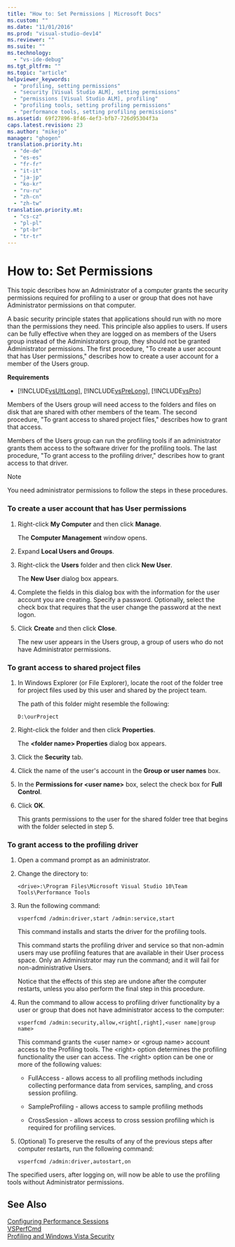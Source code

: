 ```yaml
---
title: "How to: Set Permissions | Microsoft Docs"
ms.custom: ""
ms.date: "11/01/2016"
ms.prod: "visual-studio-dev14"
ms.reviewer: ""
ms.suite: ""
ms.technology: 
  - "vs-ide-debug"
ms.tgt_pltfrm: ""
ms.topic: "article"
helpviewer_keywords: 
  - "profiling, setting permissions"
  - "security [Visual Studio ALM], setting permissions"
  - "permissions [Visual Studio ALM], profiling"
  - "profiling tools, setting profiling permissions"
  - "performance tools, setting profiling permissions"
ms.assetid: 69f27896-8f46-4ef3-bfb7-726d95304f3a
caps.latest.revision: 23
ms.author: "mikejo"
manager: "ghogen"
translation.priority.ht: 
  - "de-de"
  - "es-es"
  - "fr-fr"
  - "it-it"
  - "ja-jp"
  - "ko-kr"
  - "ru-ru"
  - "zh-cn"
  - "zh-tw"
translation.priority.mt: 
  - "cs-cz"
  - "pl-pl"
  - "pt-br"
  - "tr-tr"
---
```

# How to: Set Permissions
This topic describes how an Administrator of a computer grants the security permissions required for profiling to a user or group that does not have Administrator permissions on that computer.  
  
 A basic security principle states that applications should run with no more than the permissions they need. This principle also applies to users. If users can be fully effective when they are logged on as members of the Users group instead of the Administrators group, they should not be granted Administrator permissions. The first procedure, "To create a user account that has User permissions," describes how to create a user account for a member of the Users group.  
  
 **Requirements**  
  
-   [!INCLUDE[vsUltLong](../code-quality/includes/vsultlong_md.md)], [!INCLUDE[vsPreLong](../code-quality/includes/vsprelong_md.md)], [!INCLUDE[vsPro](../code-quality/includes/vspro_md.md)]  
  
 Members of the Users group will need access to the folders and files on disk that are shared with other members of the team. The second procedure, "To grant access to shared project files," describes how to grant that access.  
  
 Members of the Users group can run the profiling tools if an administrator grants them access to the software driver for the profiling tools. The last procedure, "To grant access to the profiling driver," describes how to grant access to that driver.  
  
> [!NOTE]
>  You need administrator permissions to follow the steps in these procedures.  
  
### To create a user account that has User permissions  
  
1.  Right-click **My Computer** and then click **Manage**.  
  
     The **Computer Management** window opens.  
  
2.  Expand **Local Users and Groups**.  
  
3.  Right-click the **Users** folder and then click **New User**.  
  
     The **New User** dialog box appears.  
  
4.  Complete the fields in this dialog box with the information for the user account you are creating. Specify a password. Optionally, select the check box that requires that the user change the password at the next logon.  
  
5.  Click **Create** and then click **Close**.  
  
     The new user appears in the Users group, a group of users who do not have Administrator permissions.  
  
### To grant access to shared project files  
  
1.  In Windows Explorer (or File Explorer), locate the root of the folder tree for project files used by this user and shared by the project team.  
  
     The path of this folder might resemble the following:  
  
    ```  
    D:\ourProject  
    ```  
  
2.  Right-click the folder and then click **Properties**.  
  
     The **\<folder name> Properties** dialog box appears.  
  
3.  Click the **Security** tab.  
  
4.  Click the name of the user's account in the **Group or user names** box.  
  
5.  In the **Permissions for \<user name>** box, select the check box for **Full Control**.  
  
6.  Click **OK**.  
  
     This grants permissions to the user for the shared folder tree that begins with the folder selected in step 5.  
  
### To grant access to the profiling driver  
  
1.  Open a command prompt as an administrator.  
  
2.  Change the directory to:  
  
    ```  
    <drive>:\Program Files\Microsoft Visual Studio 10\Team Tools\Performance Tools  
    ```  
  
3.  Run the following command:  
  
    ```  
    vsperfcmd /admin:driver,start /admin:service,start  
    ```  
  
     This command installs and starts the driver for the profiling tools.  
  
     This command starts the profiling driver and service so that non-admin users may use profiling features that are available in their User process space. Only an Administrator may run the command; and it will fail for non-administrative Users.  
  
     Notice that the effects of this step are undone after the computer restarts, unless you also perform the final step in this procedure.  
  
4.  Run the command to allow access to profiling driver functionality by a user or group that does not have administrator access to the computer:  
  
    ```  
    vsperfcmd /admin:security,allow,<right[,right],<user name|group name>  
    ```  
  
     This command grants the \<user name> or \<group name> account access to the Profiling tools. The \<right> option determines the profiling functionality the user can access. The \<right> option can be one or more of the following values:  
  
    -   FullAccess - allows access to all profiling methods including collecting performance data from services, sampling, and cross session profiling.  
  
    -   SampleProfiling - allows access to sample profiling methods  
  
    -   CrossSession - allows access to cross session profiling which is required for profiling services.  
  
5.  (Optional) To preserve the results of any of the previous steps after computer restarts, run the following command:  
  
    ```  
    vsperfcmd /admin:driver,autostart,on  
    ```  
  
 The specified users, after logging on, will now be able to use the profiling tools without Administrator permissions.  
  
## See Also  
 [Configuring Performance Sessions](../profiling/configuring-performance-sessions.md)   
 [VSPerfCmd](../profiling/vsperfcmd.md)   
 [Profiling and Windows Vista Security](../profiling/profiling-and-windows-vista-security.md)